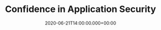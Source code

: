 ---
title: Confidence in Application Security
date: 2020-06-21T14:00:00.000+00:00
description: Rest assurred your data is well protected by your business logic.
thumbnail: /media/krakenimages-376KN_ISplE-unsplash.jpg
weight: 3
---